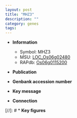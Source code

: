 ```yaml
---
layout: post
title: "MHZ3"
description: ""
category: genes
tags: 
---
```


* **Information**  
    + Symbol: MHZ3  
    + MSU: [LOC_Os06g02480](http://rice.uga.edu/cgi-bin/ORF_infopage.cgi?orf=LOC_Os06g02480)  
    + RAPdb: [Os06g0115200](http://rapdb.dna.affrc.go.jp/viewer/gbrowse_details/irgsp1?name=Os06g0115200)  

* **Publication**  

* **Genbank accession number**  

* **Key message**  

* **Connection**  

[//]: # * **Key figures**  


